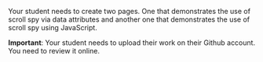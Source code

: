 Your student needs to create two pages. One that demonstrates the use of scroll spy via
data attributes and another one that demonstrates the use of scroll spy using JavaScript.

**Important**: Your student needs to upload their work on their Github account. You need to review it online.
